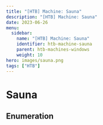 ```yaml
---
title: "[HTB] Machine: Sauna"
description: "[HTB] Machine: Sauna"
date: 2023-06-26
menu:
  sidebar:
    name: "[HTB] Machine: Sauna"
    identifier: htb-machine-sauna
    parent: htb-machines-windows
    weight: 10
hero: images/sauna.png
tags: ["HTB"]
---
```


# Sauna
## Enumeration